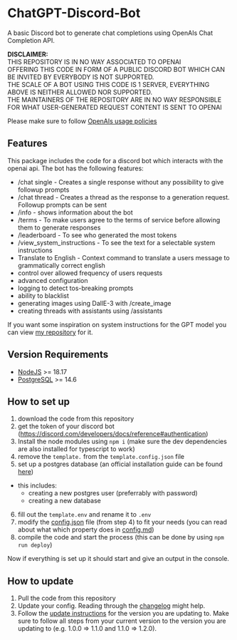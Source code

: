 # ChatGPT-Discord-Bot

A basic Discord bot to generate chat completions using OpenAIs Chat Completion API.

**DISCLAIMER:**  
THIS REPOSITORY IS IN NO WAY ASSOCIATED TO OPENAI  
OFFERING THIS CODE IN FORM OF A PUBLIC DISCORD BOT WHICH CAN BE INVITED BY EVERYBODY IS NOT SUPPORTED.  
THE SCALE OF A BOT USING THIS CODE IS 1 SERVER, EVERYTHING ABOVE IS NEITHER ALLOWED NOR SUPPORTED.  
THE MAINTAINERS OF THE REPOSITORY ARE IN NO WAY RESPONSIBLE FOR WHAT USER-GENERATED REQUEST CONTENT IS SENT TO OPENAI  
  
Please make sure to follow [OpenAIs usage policies](https://platform.openai.com/docs/usage-policies)

## Features

This package includes the code for a discord bot which interacts with the openai api.
The bot has the following features:

- /chat single - Creates a single response without any possibility to give followup prompts
- /chat thread - Creates a thread as the response to a generation request. Followup prompts can be sent
- /info - shows information about the bot
- /terms - To make users agree to the terms of service before allowing them to generate responses
- /leaderboard - To see who generated the most tokens
- /view_system_instructions - To see the text for a selectable system instructions
- Translate to English - Context command to translate a users message to grammatically correct english
- control over allowed frequency of users requests
- advanced configuration
- logging to detect tos-breaking prompts
- ability to blacklist
- generating images using DallE-3 with /create_image
- creating threads with assistants using /assistants

If you want some inspiration on system instructions for the GPT model you can view [my repository](https://github.com/ZeldaFan0225/ChatGPT-Discord-Bot-System-Instructions) for it.  

## Version Requirements

- [NodeJS](https://nodejs.org/en/download/) >= 18.17  
- [PostgreSQL](https://www.postgresql.org/download/) >= 14.6  

## How to set up

1) download the code from this repository  
2) get the token of your discord bot (https://discord.com/developers/docs/reference#authentication)  
3) Install the node modules using `npm i` (make sure the dev dependencies are also installed for typescript to work)  
4) remove the `template.` from the `template.config.json` file  
5) set up a postgres database (an official installation guide can be found [here](https://www.postgresql.org/docs/current/installation.html))  
- this includes:
  - creating a new postgres user (preferrably with password)
  - creating a new database
6) fill out the `template.env` and rename it to `.env`   
7) modify the [config.json](https://github.com/ZeldaFan0225/ChatGPT-Discord-Bot/blob/main/template.config.json) file (from step 4) to fit your needs (you can read about what which property does in [config.md](https://github.com/ZeldaFan0225/ChatGPT-Discord-Bot/blob/main/config.md))  
8) compile the code and start the process (this can be done by using `npm run deploy`)  
  
Now if everything is set up it should start and give an output in the console.  

## How to update

1) Pull the code from this repository
2) Update your config. Reading through the [changelog](https://github.com/ZeldaFan0225/ChatGPT-Discord-Bot/blob/main/changelog.md) might help.
3) Follow the [update instructions](https://github.com/ZeldaFan0225/ChatGPT-Discord-Bot/blob/main/update_instructions.md) for the version you are updating to. Make sure to follow all steps from your current version to the version you are updating to (e.g. 1.0.0 => 1.1.0 and 1.1.0 => 1.2.0).
